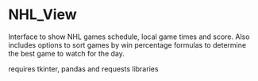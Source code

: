 # NHL_View

Interface to show NHL games schedule, local game times and score.
Also includes options to sort games by win percentage formulas to determine the best game to watch for the day.

requires tkinter, pandas and requests libraries
